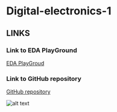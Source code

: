 # Digital-electronics-1

## LINKS
### Link to EDA PlayGround
[EDA PlayGroud](https://www.edaplayground.com/x/GcJv)
### Link to GitHub repository
[GitHub repository](https://github.com/amwellius/Digital-electronics-1)


![alt text](https://www.vutbr.cz/images/apple-touch-icon.png "Logo Title Text 1")
